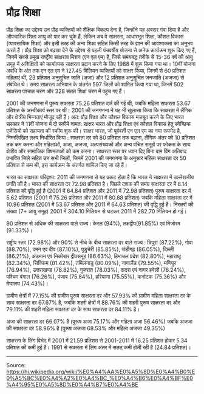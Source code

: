 # प्रौढ़ शिक्षा

प्रौढ़ शिक्षा का उद्देश्‍य उन प्रौढ व्‍यक्तियों को शैक्षिक विकल्‍प देना है, जिन्‍होंने यह अवसर गंवा दिया है और औपचारिक शिक्षा आयु को पार कर चुके हैं, लेकिन अब वे साक्षरता, आधारभूत शिक्षा, कौशल विकास (व्‍यावसायिक शिक्षा) और इसी तरह की अन्‍य शिक्षा सहित किसी तरह के ज्ञान की आवश्‍यकता का अनुभव करते हैं। प्रौढ़ शिक्षा को बढ़ावा देने के उद्देश्‍य से पहली पंचवर्षीय योजना से अनेक कार्यक्रम शुरू किए गए हैं, जिनमें सबसे प्रमुख राष्‍ट्रीय साक्षरता मिशन (एन एल एम) है, जिसे समयबद्ध तरीके से 15-36 वर्ष की आयु समूह में अशिक्षितों को कार्यात्‍मक साक्षरता प्रदान करने के लिए 1988 में शुरू किया गया था। 10वीं योजना अवधि के अंत तक एन एल एम ने 127.45 मिलियन व्‍यक्तियों को साक्षर किया, जिनमें से 60 प्रतिशत महिलाएं थीं, 23 प्रतिशत अनुसूचित जाति (अजा) और 12 प्रतिशत अनुसूचित जनजाति (अजजा) से संबंधित थे। समग्र साक्षरता अभियान के अंतर्गत 597 जिलों को शामिल किया गया था, जिनमें 502 साक्षरता पश्‍चात चरण और 328 सतत शिक्षा चरण में पहुंच गए हैं।

2001 की जनगणना में पुरूष साक्षरता 75.26 प्रतिशत दर्ज की गई थी, जबकि महिला साक्षरता 53.67 प्रतिशत के अस्‍वीकार्य स्‍तर पर थी। 2001 की जनगणना ने यह भी खुलासा किया कि साक्षरता में लैंगिक और क्षेत्रीय भिन्‍नताएं मौजूद रही हैं। अत: प्रौढ़ शिक्षा और कौशल विकास मजबूत करने के लिए भारत सरकार ने 11वीं योजना में दो स्‍कीमें नामत: साक्षर भारत और प्रौढ़ शिक्षा एवं कौशल विकास हेतु स्‍वैच्छिक एजेंसियों को सहायता की स्‍कीम शुरू की। साक्षर भारत, जो पूर्ववर्ती एन एल एम का नया रूपभेद है, निम्‍नलिखित लक्ष्‍य निर्धारित किया : साक्षरता दर को 80 प्रतिशत तक बढ़ाना, लैंगिक अंतर को 10 प्रतिशत तक कम करना और महिलाओं, अजा, अजजा, अल्‍पसंख्‍यकों और अन्‍य वंचित समूहों पर फोकस के साथ क्षेत्रीय और सामाजिक विषमताओं को कम करना। साक्षरता स्‍तर पर ध्‍यान दिए बिना वाम विंग अतिवाद प्रभावित जिले सहित उन सभी जिलों, जिनमें 2001 की जनगणना के अनुसार महिला साक्षरता दर 50 प्रतिशत से कम थी, इस कार्यक्रम के अंतर्गत शामिल किए जा रहे हैं।

भारत का साक्षरता परिदृश्य: 2011 की जनगणना से यह प्रकट होता है कि भारत ने साक्षरता में उल्‍लेखनीय प्रगति की है। भारत की साक्षरता दर 72.98 प्रतिशत है। पिछले दशक की समग्र साक्षरता दर में 8.14 प्रतिशत की वृद्धि हुई है (2001 में 64.84 प्रतिशत और 2011 में 72.98 प्रतिशत) पुरूष साक्षरता दर में 5.62 प्रतिशत (2001 में 75.26 प्रतिशत और 2011 में 80.88 प्रतिशत) जबकि महिला साक्षरता दर में 10.96 प्रतिशत (2001 में 53.67 प्रतिशत और 2011 में 64.63 प्रतिशत) की वृद्धि हुई है। निरक्षरों की संख्‍या (7+ आयु समूह) 2001 में 304.10 मिलियन से घटकर 2011 में 282.70 मिलियन हो गई।

90 प्रतिशत से अधिक की साक्षरता वाले राज्य : केरल (94%), लक्षद्वीप(91.85%) एवं मिजोरम (91.33%)।

राष्ट्रीय स्तर (72.98%) और 90% से नीचे के बीच साक्षरता दर वाले राज्‍य : त्रिपुरा (87.22%), गोवा (88.70%), दमन एवं दीव (87.10%), पुडुचेरी (85.85%), चंडीगढ़ (86.05%), दिल्‍ली (86.21%), अंडमान एवं निकोबार द्वीपसमूह (86.63%), हिमाचल प्रदेश (82.80%), महाराष्‍ट्र (82.34%), सिक्किम (81.42%), तमिलनाडु (80.09%), नागालैंड (79.55%), मणिपुर (76.94%), उत्तराखण्‍ड (78.82%), गुजरात (78.03%), दादरा एवं नागर हवेली (76.24%), पश्चिम बंगाल (76.26%), पंजाब (75.84%), हरियाणा (75.55%), कर्नाटक (75.36%) और मेघालय (74.43%)।

ग्रामीण क्षेत्रों में 77.15% की ग्रामीण पुरूष साक्षरता दर और 57.93% की ग्रामीण महिला साक्षरता दर के साथ साक्षरता दर 67.67% है, जबकि शहरी क्षेत्रों में 88.76% की शहरी पुरूष साक्षरता दर और 79.11% की शहरी महिला साक्षरता दर के साथ साक्षरता दर 84.11% है।

अजा की साक्षरता दर 66.07% है (पुरूष अजा 75.17% और महिला अजा 56.46%) जबकि अजजा की साक्षरता दर 58.96% है (पुरूष अजजा 68.53% और महिला अजजा 49.35%)

साक्षरता के लिंग विभेद में 2001 में 21.59 प्रतिशत से 2001-2011 में 16.25 प्रतिशत होकर 5.34 प्रतिशत की कमी हुई है। 1991 से साक्षरता में लिंग अंतर में सतत् कमी होती रही है (24.84 प्रतिशत)।

---
Source: https://hi.wikipedia.org/wiki/%E0%A4%AA%E0%A5%8D%E0%A4%B0%E0%A5%8C%E0%A4%A2%E0%A4%BC_%E0%A4%B6%E0%A4%BF%E0%A4%95%E0%A5%8D%E0%A4%B7%E0%A4%BE
